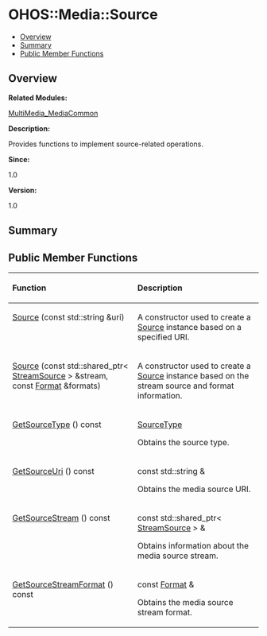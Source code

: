 # OHOS::Media::Source<a name="EN-US_TOPIC_0000001054799611"></a>

-   [Overview](#section255130152165632)
-   [Summary](#section1546565473165632)
-   [Public Member Functions](#pub-methods)

## **Overview**<a name="section255130152165632"></a>

**Related Modules:**

[MultiMedia\_MediaCommon](multimedia_mediacommon.md)

**Description:**

Provides functions to implement source-related operations. 

**Since:**

1.0

**Version:**

1.0

## **Summary**<a name="section1546565473165632"></a>

## Public Member Functions<a name="pub-methods"></a>

<a name="table2005311646165632"></a>
<table><thead align="left"><tr id="row1262191951165632"><th class="cellrowborder" valign="top" width="50%" id="mcps1.1.3.1.1"><p id="p1084468928165632"><a name="p1084468928165632"></a><a name="p1084468928165632"></a>Function</p>
</th>
<th class="cellrowborder" valign="top" width="50%" id="mcps1.1.3.1.2"><p id="p1549766325165632"><a name="p1549766325165632"></a><a name="p1549766325165632"></a>Description</p>
</th>
</tr>
</thead>
<tbody><tr id="row564519825165632"><td class="cellrowborder" valign="top" width="50%" headers="mcps1.1.3.1.1 "><p id="p1060380733165632"><a name="p1060380733165632"></a><a name="p1060380733165632"></a><a href="multimedia_mediacommon.md#gab9bfa209ae382e3ba5d5242e8dfe5b20">Source</a> (const std::string &amp;uri)</p>
</td>
<td class="cellrowborder" valign="top" width="50%" headers="mcps1.1.3.1.2 "><p id="p738658045165632"><a name="p738658045165632"></a><a name="p738658045165632"></a> </p>
<p id="p2122493632165632"><a name="p2122493632165632"></a><a name="p2122493632165632"></a>A constructor used to create a <a href="ohos-media-source.md">Source</a> instance based on a specified URI. </p>
</td>
</tr>
<tr id="row1400252143165632"><td class="cellrowborder" valign="top" width="50%" headers="mcps1.1.3.1.1 "><p id="p1559079600165632"><a name="p1559079600165632"></a><a name="p1559079600165632"></a><a href="multimedia_mediacommon.md#gae3640fec3bb0f33f4076dc30e88dac61">Source</a> (const std::shared_ptr&lt; <a href="ohos-media-streamsource.md">StreamSource</a> &gt; &amp;stream, const <a href="ohos-media-format.md">Format</a> &amp;formats)</p>
</td>
<td class="cellrowborder" valign="top" width="50%" headers="mcps1.1.3.1.2 "><p id="p78673258165632"><a name="p78673258165632"></a><a name="p78673258165632"></a> </p>
<p id="p967293309165632"><a name="p967293309165632"></a><a name="p967293309165632"></a>A constructor used to create a <a href="ohos-media-source.md">Source</a> instance based on the stream source and format information. </p>
</td>
</tr>
<tr id="row780028182165632"><td class="cellrowborder" valign="top" width="50%" headers="mcps1.1.3.1.1 "><p id="p589677733165632"><a name="p589677733165632"></a><a name="p589677733165632"></a><a href="multimedia_mediacommon.md#ga93a8f8b86a9385436f6bbce10a860770">GetSourceType</a> () const</p>
</td>
<td class="cellrowborder" valign="top" width="50%" headers="mcps1.1.3.1.2 "><p id="p1537457606165632"><a name="p1537457606165632"></a><a name="p1537457606165632"></a><a href="multimedia_mediacommon.md#ga4052b7b55dfd94f1d07678e79d80b507">SourceType</a> </p>
<p id="p307177372165632"><a name="p307177372165632"></a><a name="p307177372165632"></a>Obtains the source type. </p>
</td>
</tr>
<tr id="row2050981259165632"><td class="cellrowborder" valign="top" width="50%" headers="mcps1.1.3.1.1 "><p id="p1660583137165632"><a name="p1660583137165632"></a><a name="p1660583137165632"></a><a href="multimedia_mediacommon.md#ga69ed2683ce3a632f6b2295fb398e4b7b">GetSourceUri</a> () const</p>
</td>
<td class="cellrowborder" valign="top" width="50%" headers="mcps1.1.3.1.2 "><p id="p1968037257165632"><a name="p1968037257165632"></a><a name="p1968037257165632"></a>const std::string &amp; </p>
<p id="p2028143969165632"><a name="p2028143969165632"></a><a name="p2028143969165632"></a>Obtains the media source URI. </p>
</td>
</tr>
<tr id="row534081837165632"><td class="cellrowborder" valign="top" width="50%" headers="mcps1.1.3.1.1 "><p id="p1441144073165632"><a name="p1441144073165632"></a><a name="p1441144073165632"></a><a href="multimedia_mediacommon.md#ga395325402881ad38ef40c9ebd13f174d">GetSourceStream</a> () const</p>
</td>
<td class="cellrowborder" valign="top" width="50%" headers="mcps1.1.3.1.2 "><p id="p1695198934165632"><a name="p1695198934165632"></a><a name="p1695198934165632"></a>const std::shared_ptr&lt; <a href="ohos-media-streamsource.md">StreamSource</a> &gt; &amp; </p>
<p id="p1494839035165632"><a name="p1494839035165632"></a><a name="p1494839035165632"></a>Obtains information about the media source stream. </p>
</td>
</tr>
<tr id="row1441172813165632"><td class="cellrowborder" valign="top" width="50%" headers="mcps1.1.3.1.1 "><p id="p1101763145165632"><a name="p1101763145165632"></a><a name="p1101763145165632"></a><a href="multimedia_mediacommon.md#gafbd3c732660124a1dc1d9dd0dfb51393">GetSourceStreamFormat</a> () const</p>
</td>
<td class="cellrowborder" valign="top" width="50%" headers="mcps1.1.3.1.2 "><p id="p44572960165632"><a name="p44572960165632"></a><a name="p44572960165632"></a>const <a href="ohos-media-format.md">Format</a> &amp; </p>
<p id="p539692111165632"><a name="p539692111165632"></a><a name="p539692111165632"></a>Obtains the media source stream format. </p>
</td>
</tr>
</tbody>
</table>

